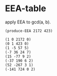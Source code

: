 # EEA-table
apply EEA to gcd(a, b).
```Racket
(produce-EEA 2172 423)

(1 0 2172 0)
(0 1 423 0)
(1 -5 57 5)
(-7 36 24 7)
(15 -77 9 2)
(-37 190 6 2)
(52 -267 3 1)
(-141 724 0 2)
```
